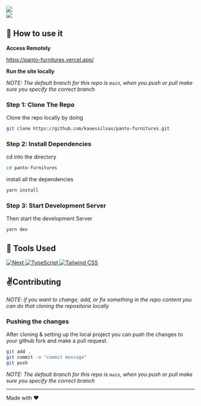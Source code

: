 ![](https://raw.githubusercontent.com/kauessilvas/panto-furnitures/main/public/assets/readme/bg.png)
<br>
![](https://raw.githubusercontent.com/kauessilvas/panto-furnitures/main/public/assets/readme/bg2.png)

## 🚀 How to use it

**Access Remotely**

<a href="https://panto-furnitures.vercel.app/" target="_blank">https://panto-furnitures.vercel.app/</a>

**Run the site locally**

_NOTE: The default branch for this repo is `main`, when you push or pull make sure you specify the correct branch_

### Step 1: Clone The Repo

Clone the repo locally by doing

```bash
git clone https://github.com/kauessilvas/panto-furnitures.git
```

### Step 2: Install Dependencies

cd into the directory

```bash
cd panto-furnitures
```

install all the dependencies
```bash
yarn install
```

### Step 3: Start Development Server

Then start the development Server
```bash
yarn dev
```

## 🔧 Tools Used

<div align="left">
    <a href="https://nextjs.org/docs" target="_blank">
        <img alt="Next" src="https://img.shields.io/badge/next.js-000000?style=for-the-badge&logo=nextdotjs&logoColor=white" />
    </a>
    <a href="https://www.typescriptlang.org/docs/" target="_blank">
        <img alt="TypeScript" src="https://img.shields.io/badge/TypeScript-007ACC?style=for-the-badge&logo=typescript&logoColor=white" />
    </a>
    <a href="https://tailwindcss.com/" target="_blank">
        <img alt="Tailwind CSS" src="https://img.shields.io/badge/Tailwind_CSS-38B2AC?style=for-the-badge&logo=tailwind-css&logoColor=white" />
    </a>
</div>

## ✌️Contributing

*NOTE: if you want to change, add, or fix something in the repo content you can do that cloning the repositorie locally*


### Pushing the changes

After cloning & setting up the local project you can push the changes to your github fork and make a pull request.

```bash
git add .
git commit -m "commit message"
git push
```

_NOTE: The default branch for this repo is `main`, when you push or pull make sure you specify the correct branch_

------

Made with ❤️
